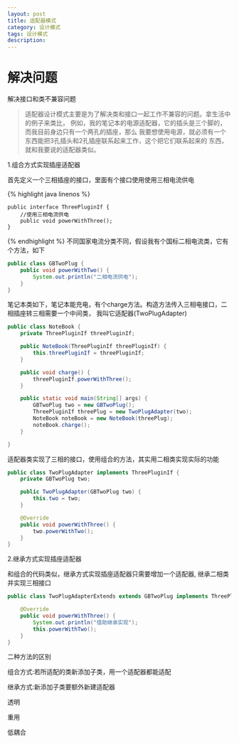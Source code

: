 ```yaml
---
layout: post
title: 适配器模式
category: 设计模式
tags: 设计模式
description:
---
```


# 解决问题

解决接口和类不兼容问题

> 适配器设计模式主要是为了解决类和接口一起工作不兼容的问题。拿生活中的例子来类比，
例如，我的笔记本的电源适配器，它的插头是三个脚的，而我目前身边只有一个两孔的插座，那么
我要想使用电源，就必须有一个东西能把3孔插头和2孔插座联系起来工作，这个把它们联系起来的
东西，就和我要说的适配器类似。

1.组合方式实现插座适配器

首先定义一个三相插座的接口，里面有个接口使用使用三相电流供电

{% highlight java linenos %}

    public interface ThreePluginIf {
        //使用三相电流供电
        public void powerWithThree();
    }
{% endhighlight %}
不同国家电流分类不同，假设我有个国标二相电流类，它有个方法，如下

``` java
public class GBTwoPlug {
    public void powerWithTwo() {
        System.out.println("二相电流供电");
    }
}
```

笔记本类如下，笔记本能充电，有个charge方法。构造方法传入三相电接口，二相插座转三相需要一个中间类，
我叫它适配器(TwoPlugAdapter)

``` java
public class NoteBook {
    private ThreePluginIf threePluginIf;

    public NoteBook(ThreePluginIf threePluginIf) {
        this.threePluginIf = threePluginIf;
    }

    public void charge() {
        threePluginIf.powerWithThree();
    }

    public static void main(String[] args) {
        GBTwoPlug two = new GBTwoPlug();
        ThreePluginIf threePlug = new TwoPlugAdapter(two);
        NoteBook noteBook = new NoteBook(threePlug);
        noteBook.charge();
    }

}
```

适配器类实现了三相的接口，使用组合的方法，其实用二相类实现实际的功能

``` java
public class TwoPlugAdapter implements ThreePluginIf {
    private GBTwoPlug two;

    public TwoPlugAdapter(GBTwoPlug two) {
        this.two = two;
    }

    @Override
    public void powerWithThree() {
        two.powerWithTwo();
    }
}
```

2.继承方式实现插座适配器

和组合的代码类似，继承方式实现插座适配器只需要增加一个适配器,
继承二相类并实现三相接口

``` java
public class TwoPlugAdapterExtends extends GBTwoPlug implements ThreePluginIf {

    @Override
    public void powerWithThree() {
        System.out.println("借助继承实现");
        this.powerWithTwo();
    }
}
```

二种方法的区别

组合方式:若所适配的类新添加子类，用一个适配器都能适配

继承方式:新添加子类要额外新建适配器

透明

重用

低耦合